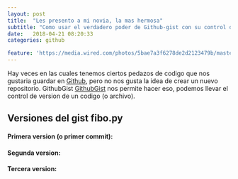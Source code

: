 ```yaml
---
layout: post
title:  "Les presento a mi novia, la mas hermosa"
subtitle: "Como usar el verdadero poder de Github-gist con su control de versiones"
date:   2018-04-21 08:20:33
categories: github

feature: 'https://media.wired.com/photos/5bae7a3f6278de2d2123479b/master/pass/ElonMusk_18261092524731.jpg'
---
```


Hay veces en las cuales tenemos ciertos pedazos de codigo que nos gustaria guardar en [Github](https://www.github.com "Github"), pero no nos gusta la idea de crear un nuevo repositorio.
GithubGist [GithubGist](https://gist.github.com/ "
Github gist") nos permite hacer eso, podemos llevar el control de version de un codigo (o archivo).

## Versiones del gist fibo.py 

#### Primera version (o primer commit):
<script src="https://gist.github.com/dantehemerson/bc3ed1acf529faa0036ba49d261e0114/b7c8d18a53c35550f4b0f3df0811d319ff75581f.js"></script>

#### Segunda version:
<script src="https://gist.github.com/dantehemerson/bc3ed1acf529faa0036ba49d261e0114/8a1f794e7b2d059057ce99a2a6770001ba5c470c.js"></script>


#### Tercera version:
<script src="https://gist.github.com/dantehemerson/bc3ed1acf529faa0036ba49d261e0114.js"></script>


